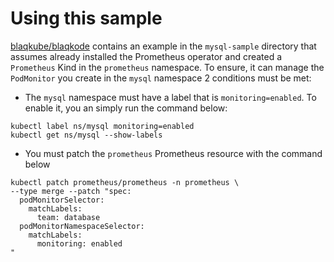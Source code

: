 # Using this sample

[blaqkube/blaqkode](https://github.com/blaqkube/blaqkode) contains an example
in the `mysql-sample` directory that assumes already installed the Prometheus
operator and created a `Prometheus` Kind in the `prometheus` namespace. To
ensure, it can manage the `PodMonitor` you create in the `mysql` namespace
2 conditions must be met:

- The `mysql` namespace must have a label that is `monitoring=enabled`. To
  enable it, you an simply run the command below:

```shell
kubectl label ns/mysql monitoring=enabled
kubectl get ns/mysql --show-labels
```

- You must patch the `prometheus` Prometheus resource with the command
  below

```shell
kubectl patch prometheus/prometheus -n prometheus \
--type merge --patch "spec:
  podMonitorSelector:
    matchLabels:
      team: database
  podMonitorNamespaceSelector:
    matchLabels:
      monitoring: enabled
"
```

